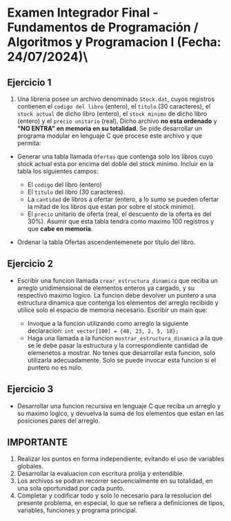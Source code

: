 # Examen Integrador Final - Fundamentos de Programación / Algoritmos y Programacion I (Fecha: 24/07/2024)\

## Ejercicio 1

1. Una libreria posee un archivo denominado `Stock.dat`, cuyos registros contienen el `codigo del libro` (entero), el `titulo` (30 caracteres), el `stock actual` de dicho libro (entero), el `stock minimo` de dicho libro (entero) y el `precio unitario` (real). Dicho archivo **no esta ordenado** y **"NO ENTRA" en memoria en su totalidad**.
Se pide desarrollar un programa modular en lenguaje C que procese este archivo y que permita:

- Generar una tabla llamada `Ofertas` que contenga solo los libros cuyo stock actual esta por encima del doble del stock minimo. Incluir en la tabla los siguientes campos:

  - El `codigo` del libro (entero)
  - El `titulo` del libro (30 caracteres).
  - La `cantidad` de libros a ofertar (entero, a lo sumo se pueden ofertar la mitad de los libros que estan por sobre el stock minimo).
  - El `precio` unitario de oferta (real, el descuento de la oferta es del 30%).
Asumir que esta tabla tendra como maximo 100 registros y que **cabe en memoria**.

- Ordenar la tabla Ofertas ascendentemenete por titulo del libro.

## Ejercicio 2

- Escribir una funcion llamada `crear_estructura_dinamica` que reciba un arreglo unidimensional de elementos enteros ya cargado, y su respectivo maximo logico. La funcion debe devolver un puntero a una estructura dinamica que contenga los elementos del arreglo recibido y utilice solo el espacio de memoria necesario.
Escribir un main que:

  - Invoque a la funcion utilizando como arreglo la siguiente declaracion: `int vector[100] = {48, 23, 2, 5, 18};`
  - Haga una llamada a la funcion `mostrar_estructura_dinamica` a la que se le debe pasar la estructura y la correspondiente cantidad de elemenetos a mostrar. No tenes que desarrollar esta funcion, solo utilizarla adecuadamente. Solo se puede invocar esta funcion si el puntero no es nulo.

## Ejercicio 3

- Desarrollar una funcion recursiva en lenguaje C que reciba un arreglo y su maximo logico, y devuelva la suma de los elementos que estan en las posiciones pares del arreglo.

## IMPORTANTE

1. Realizar los puntos en forma independiente, evitando el uso de variables globales.
2. Desarrollar la evaluacion con escritura prolija y entendible.
3. Los archivos se podran recorrer secuencialmente en su totalidad, en una sola oportunidad por cada punto.
4. Completar y codificar todo y solo lo necesario para la resolucion del presente problema, en especial, lo que se refiera a definiciones de tipos, variables, funciones y programa principal.
